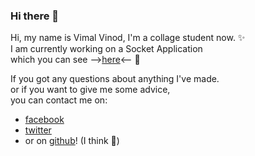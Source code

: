 ### Hi there 👋

<!--
**Dalekvim/Dalekvim** is a ✨ _special_ ✨ repository because its `README.md` (this file) appears on your GitHub profile.

Here are some ideas to get you started:

- 🔭 I’m currently working on ...
- 🌱 I’m currently learning ...
- 👯 I’m looking to collaborate on ...
- 🤔 I’m looking for help with ...
- 💬 Ask me about ...
- 📫 How to reach me: ...
- 😄 Pronouns: ...
- ⚡ Fun fact: ...
-->

Hi, my name is Vimal Vinod, I'm a collage student now. ✨<br>
I am currently working on a Socket Application<br>
which you can see
--><a href="https://github.com/Dalekvim/SocketChatApp">here</a><-- 🌱<br>

If you got any questions about anything I've made.<br>
or if you want to give me some advice,<br>
you can contact me on:
<ul>
  <li><a href="https://www.facebook.com/dalekvim">facebook</a></li>
  <li><a href="https://twitter.com/dalekvim">twitter<a></li>
  <li>or on <a href="https://github.com/Dalekvim">github</a>! (I think 🤔)</li>
</ul>

